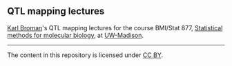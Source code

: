 ## QTL mapping lectures

[Karl Broman](http://kbroman.org)'s QTL mapping lectures for the
course BMI/Stat 877,
[Statistical methods for molecular biology](https://www.biostat.wisc.edu/~kendzior/STAT877/),
at [UW-Madison](http://wisc.edu).

---

The content in this repository is licensed under
[CC BY](http://creativecommons.org/licenses/by/3.0/).
